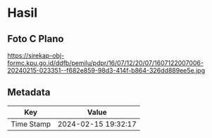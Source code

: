 # Hasil

## Foto C Plano

https://sirekap-obj-formc.kpu.go.id/ddfb/pemilu/pdpr/16/07/12/20/07/1607122007006-20240215-023351--f682e859-98d3-414f-b864-326dd889ee5e.jpg


## Metadata

| Key        | Value               |
| ---------- | ------------------- |
| Time Stamp | 2024-02-15 19:32:17 |



